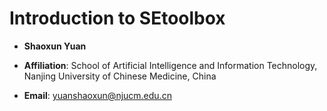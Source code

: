 # Introduction to SEtoolbox  

- **Shaoxun Yuan**  

- **Affiliation**: School of Artificial Intelligence and Information Technology, Nanjing University of Chinese Medicine, China  

- **Email**: [yuanshaoxun@njucm.edu.cn](mailto:yuanshaoxun@njucm.edu.cn)